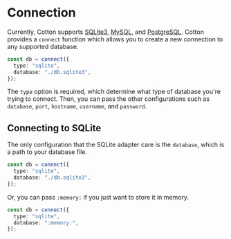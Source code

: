 # Connection

Currently, Cotton supports [SQLite3](https://sqlite.org), [MySQL](https://mysql.com), and [PostgreSQL](https://postgresql.org). Cotton provides a `connect` function which allows you to create a new connection to any supported database.

```ts
const db = connect({
  type: "sqlite",
  database: "./db.sqlite3",
});
```

The `type` option is required, which determine what type of database you're trying to connect. Then, you can pass the other configurations such as `database`, `port`, `hostname`, `username`, and `password`.

## Connecting to SQLite

The only configuration that the SQLite adapter care is the `database`, which is a path to your database file.

```ts
const db = connect({
  type: "sqlite",
  database: "./db.sqlite3",
});
```

Or, you can pass `:memory:` if you just want to store it in memory.

```ts
const db = connect({
  type: "sqlite",
  database: ":memory:",
});
```
